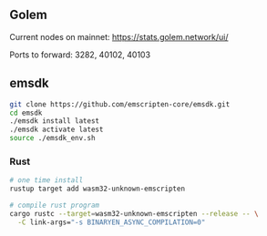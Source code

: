 ## Golem

Current nodes on mainnet: https://stats.golem.network/ui/

Ports to forward: 3282, 40102, 40103

## emsdk

```bash
git clone https://github.com/emscripten-core/emsdk.git
cd emsdk
./emsdk install latest
./emsdk activate latest
source ./emsdk_env.sh
```

### Rust

```bash
# one time install
rustup target add wasm32-unknown-emscripten

# compile rust program
cargo rustc --target=wasm32-unknown-emscripten --release -- \
  -C link-args="-s BINARYEN_ASYNC_COMPILATION=0"
```
